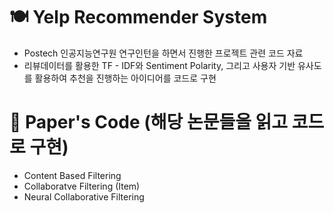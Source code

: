 # 🍽 Yelp Recommender System  
  - Postech 인공지능연구원 연구인턴을 하면서 진행한 프로젝트 관련 코드 자료
  - 리뷰데이터를 활용한 TF - IDF와 Sentiment Polarity, 그리고 사용자 기반 유사도를 활용하여 추천을 진행하는 아이디어를 코드로 구현 

# 📑 Paper's Code (해당 논문들을 읽고 코드로 구현)
  - Content Based Filtering
  - Collaboratve Filtering (Item)
  - Neural Collaborative Filtering 
